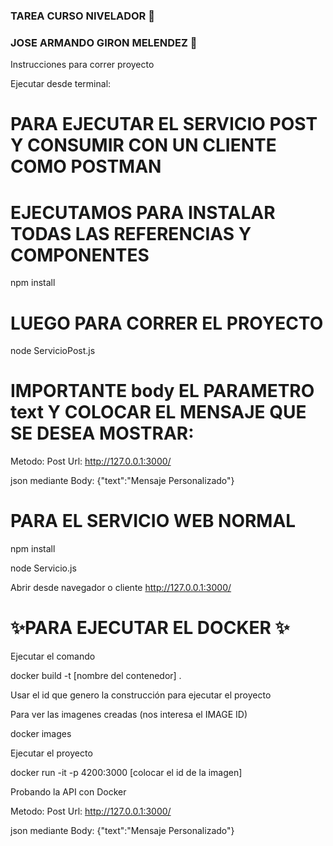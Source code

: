 ### TAREA CURSO NIVELADOR 👋
### JOSE ARMANDO GIRON MELENDEZ 👯


Instrucciones para correr proyecto

Ejecutar desde terminal:


# PARA EJECUTAR EL SERVICIO POST Y CONSUMIR CON UN CLIENTE COMO POSTMAN

# EJECUTAMOS PARA INSTALAR TODAS LAS REFERENCIAS Y COMPONENTES 
npm install 

# LUEGO PARA CORRER EL PROYECTO

node ServicioPost.js

# IMPORTANTE body EL PARAMETRO  text Y COLOCAR EL MENSAJE QUE SE DESEA MOSTRAR:
Metodo: Post 
Url: http://127.0.0.1:3000/

json mediante Body:
{"text":"Mensaje Personalizado"}


# PARA EL SERVICIO WEB NORMAL 

npm install 

node Servicio.js

Abrir desde navegador o cliente http://127.0.0.1:3000/



# ✨PARA EJECUTAR EL DOCKER ✨

Ejecutar el comando

docker build -t [nombre del contenedor] .

Usar el id que genero la construcción para ejecutar el proyecto

Para ver las imagenes creadas (nos interesa el IMAGE ID)

docker images

Ejecutar el proyecto

docker run -it -p 4200:3000 [colocar el id de la imagen]

Probando la API con Docker

Metodo: Post 
Url: http://127.0.0.1:3000/

json mediante Body:
{"text":"Mensaje Personalizado"}


